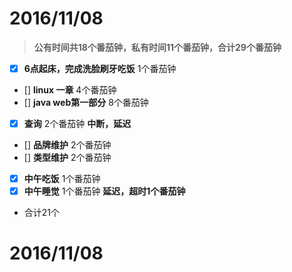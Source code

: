 # 2016/11/08 #
> **公有时间共18个番茄钟，私有时间11个番茄钟，合计29个番茄钟**  

* [x] **6点起床，完成洗脸刷牙吃饭** 1个番茄钟
* [] **linux 一章** 4个番茄钟
* [] **java web第一部分** 8个番茄钟
* [x] **查询** 2个番茄钟  **中断，延迟**
* [] **品牌维护** 2个番茄钟
* [] **类型维护** 2个番茄钟
* [x] **中午吃饭** 1个番茄钟
* [x] **中午睡觉** 1个番茄钟  **延迟，超时1个番茄钟**
* 合计21个

# 2016/11/08 #
